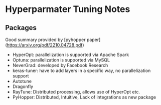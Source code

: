 # Hyperparmater Tuning Notes

## Packages

Good summary provided by [pyhopper paper] (https://arxiv.org/pdf/2210.04728.pdf)

- HyperOpt: parallelization is supported via Apache Spark
- Optuna: parallelization is supported via MySQL
- NeverGrad: developed by Facebook Research
- keras-tuner: have to add layers in a specific way, no parallelization support
- Autotune
- Dragonfly
- RayTune: Distributed processing, allows use of HyperOpt etc.
- PyHopper: Distributed, Intuitive, Lack of integrations as new package
